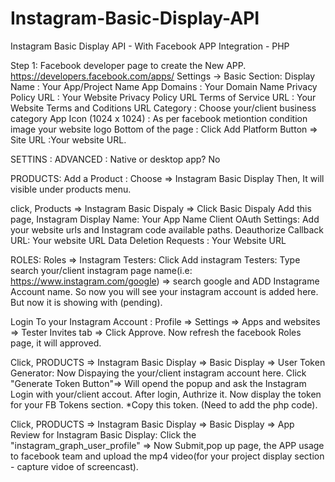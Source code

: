# Instagram-Basic-Display-API
Instagram Basic Display API - With Facebook APP Integration - PHP

Step 1: 
Facebook developer page to create the New APP.
https://developers.facebook.com/apps/
Settings -> Basic Section:
Display Name : Your App/Project Name
App Domains : Your Domain Name
Privacy Policy URL : Your Website Privacy Policy URL
Terms of Service URL : Your Website Terms and Coditions URL
Category : Choose your/client business category
App Icon (1024 x 1024) : As per facebook metiontion condition image your website logo
Bottom of the page : Click Add Platform Button => Site URL :Your website URL.

SETTINS : ADVANCED : 
Native or desktop app?  No

PRODUCTS:
Add a Product : Choose => Instagram Basic Display 
Then, It will visible under products menu.

click, Products => Instagram Basic Dispaly => Click Basic Dispaly
Add this page,
Instagram Display Name: Your App Name
Client OAuth Settings: Add your website urls and Instagram code available paths.
Deauthorize Callback URL: Your website URL
Data Deletion Requests : Your Website URL

ROLES:
Roles => Instagram Testers: Click Add instagram Testers: Type search your/client instagram page name(i.e: https://www.instagram.com/google) => search google and ADD Instagrame Account name.
So now you will see your instagram account is added here. But now it is showing with (pending).

Login To your Instagram Account : Profile => Settings => Apps and websites => Tester Invites tab => Click Approve.
Now refresh the facebook Roles page, it will approved.


Click, PRODUCTS => Instagram Basic Display => Basic Display => User Token Generator: Now Dispaying the your/client instagram account here.
Click "Generate Token Button"=> Will opend the popup and ask the Instagram Login with your/client accout. After login, Authrize it. 
Now display the token for your FB Tokens section.
*Copy this token. (Need to add the php code).

Click, PRODUCTS => Instagram Basic Display => Basic Display => App Review for Instagram Basic Display: 
Click the "instagram_graph_user_profile" => Now Submit,pop up page, the APP usage to facebook team and upload the mp4 video(for your project display section - capture vidoe of screencast).












